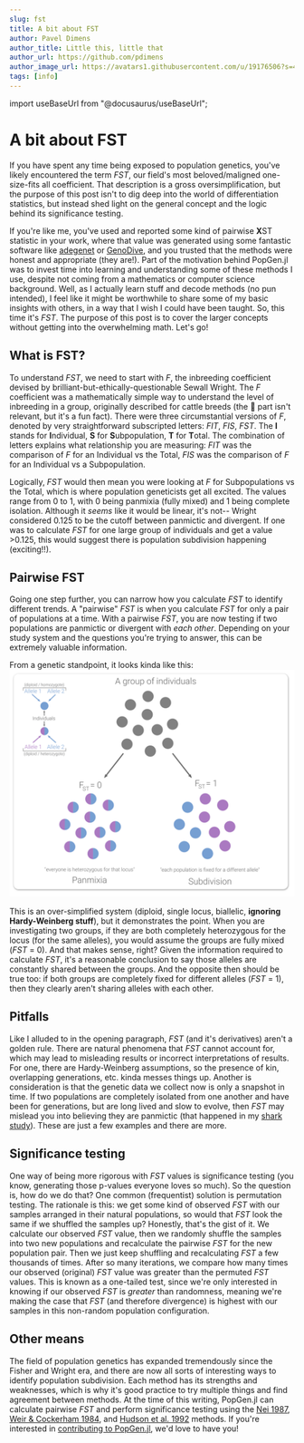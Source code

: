```yaml
---
slug: fst
title: A bit about FST
author: Pavel Dimens
author_title: Little this, little that
author_url: https://github.com/pdimens
author_image_url: https://avatars1.githubusercontent.com/u/19176506?s=460&u=3afad1d1ef3b09ddc4ab7108143f515be3412d5a&v=4
tags: [info]
---
```


import useBaseUrl from "@docusaurus/useBaseUrl";

<link rel="stylesheet" href={useBaseUrl("katex/katex.min.css")} />

# A bit about FST

If you have spent any time being exposed to population genetics, you've likely encountered the term  *FST*, our field's most beloved/maligned one-size-fits all coefficient. That description is a gross oversimplification, but the purpose of this post isn't to dig deep into the world of differentiation statistics, but instead shed light on the general concept and the logic behind its significance testing. 

If you're like me, you've used and reported some kind of pairwise **X**ST statistic in your work, where that value was generated using some fantastic software like [adegenet](https://cran.r-project.org/web/packages/adegenet/index.html) or [GenoDive](https://www.bentleydrummer.nl/software/software/GenoDive.html), and you trusted that the methods were honest and appropriate (they are!). Part of the motivation behind PopGen.jl was to invest time into learning and understanding some of these methods I use, despite not coming from a mathematics or computer science background. Well, as I actually learn stuff and decode methods (no pun intended), I feel like it might be worthwhile to share some of my basic insights with others, in a way that I wish I could have been taught. So, this time it's _FST_. The purpose of this post is to cover the larger concepts without getting into the overwhelming math. Let's go!

## What is FST?

To understand *FST*, we need to start with _F_, the inbreeding coefficient devised by brilliant-but-ethically-questionable Sewall Wright. The *F* coefficient was a mathematically simple way to understand the level of inbreeding in a group, originally described for cattle breeds (the 🐄 part isn't relevant, but it's a fun fact). There were three circumstantial versions of _F_, denoted by very straightforward subscripted letters: *FIT*, *FIS*, *FST*. The **I** stands for **I**ndividual, **S** for **S**ubpopulation, **T** for **T**otal. The combination of letters explains what relationship you are measuring:  *FIT* was the comparison of *F* for an Individual vs the Total, *FIS* was the comparison of *F* for an Individual vs a Subpopulation. 

Logically, *FST* would then mean you were looking at *F* for Subpopulations vs the Total, which  is where population geneticists get all excited. The values range from 0 to 1, with 0 being panmixia (fully mixed) and 1 being complete isolation. Although it _seems_ like it would be linear, it's not-- Wright considered 0.125 to be the cutoff between panmictic and divergent. If one was to calculate *FST* for one large group of individuals and get a value >0.125, this would suggest there is population subdivision happening (exciting!!). 

## Pairwise FST

Going one step further, you can narrow how you calculate *FST* to identify different trends. A "pairwise" *FST* is when you calculate *FST* for only a pair of populations at a time. With a pairwise *FST*, you are now testing if two populations are panmictic or divergent with _each other_.  Depending on your study system and the questions you're trying to answer, this can be extremely valuable information. 

From a genetic standpoint, it looks kinda like this:
![fst_diagram](fst_img/FST.png)

This is an over-simplified system (diploid, single locus, biallelic, **ignoring Hardy-Weinberg stuff**), but it demonstrates the point. When you are investigating two groups, if they are both completely heterozygous for the locus (for the same alleles), you would assume the groups are fully mixed (_FST_ = 0). And that makes sense, right? Given the information required to calculate _FST_, it's a reasonable conclusion to say those alleles are constantly shared between the groups. And the opposite then should be true too: if both groups are completely fixed for different alleles (_FST_ = 1), then they clearly aren't sharing alleles with each other.

## Pitfalls

Like I alluded to in the opening paragraph, *FST* (and it's derivatives) aren't a golden rule. There are natural phenomena that *FST* cannot account for, which may lead to misleading results or incorrect interpretations of results. For one, there are Hardy-Weinberg assumptions, so the presence of kin, overlapping generations, etc. kinda messes things up. Another is consideration is that the genetic data we collect now is only a snapshot in time.  If two populations are completely isolated from one another and have been for generations, but are long lived and slow to evolve, then *FST* may mislead you into believing they are panmictic (that happened in my [shark study](https://link.springer.com/article/10.1007/s00227-019-3533-1)). These are just a few examples and there are more.

## Significance testing

One way of being more rigorous with *FST* values is significance testing (you know, generating those p-values everyone loves so much). So the question is, how do we do that? One common (frequentist) solution is permutation testing. The rationale is this: we get some kind of observed *FST* with our samples arranged in their natural populations, so would that  *FST* look the same if we shuffled the samples up? Honestly, that's the gist of it. We calculate our observed *FST* value, then we randomly shuffle the samples into two new populations and recalculate the pairwise *FST* for the new population pair. Then we just keep shuffling and recalculating *FST* a few thousands of times. After so many iterations, we compare how many times our observed (original) *FST* value was greater than the permuted *FST* values. This is known as a one-tailed test, since we're only interested in knowing if our observed *FST* is _greater_ than randomness, meaning we're making the case that *FST* (and therefore divergence) is highest with our samples in this non-random population configuration. 

 ## Other means

The field of population genetics has expanded tremendously since the Fisher and Wright era, and there are now all sorts of interesting ways to identify population subdivision. Each method has its strengths and weaknesses, which is why it's good practice to try multiple things and find agreement between methods. At the time of this writing, PopGen.jl can calculate pairwise *FST* and perform significance testing using the [Nei 1987](https://books.google.com/books?hl=en&lr=&id=UhRSsLkjxDgC&oi=fnd&pg=PP11&ots=Qu7vO8EMmw&sig=T6cTISYEEm-hL8aWU8EgeGgzP5E#v=onepage&q&f=false), [Weir & Cockerham 1984](https://www.jstor.org/stable/2408641?casa_token=_0gGbCbYpqMAAAAA:f9BvW9Xvx_8WaWSaRN4iqg0HB7KkaP21712ds28cTjhsvVQrYRTyHon7hKCcyHLcmTRA9H_1oM5iF3TZAl5xPm5gil2GmcGzHyEFFYAOl8pDVEBMQQ&seq=1#metadata_info_tab_contents), and [Hudson et al. 1992](https://www.genetics.org/content/132/2/583) methods. If you're interested in [contributing to PopGen.jl](https://biojulia.net/PopGen.jl/docs/gettingstarted/community), we'd love to have you!